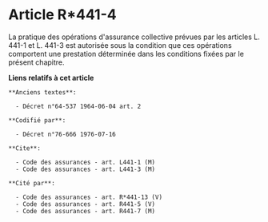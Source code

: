 # Article R*441-4

La pratique des opérations d'assurance collective prévues par les articles L. 441-1 et L. 441-3 est autorisée sous la
condition que ces opérations comportent une prestation déterminée dans les conditions fixées par le présent chapitre.

**Liens relatifs à cet article**

	**Anciens textes**:

	  - Décret n°64-537 1964-06-04 art. 2

	**Codifié par**:

	  - Décret n°76-666 1976-07-16

	**Cite**:

	  - Code des assurances - art. L441-1 (M)
	  - Code des assurances - art. L441-3 (M)

	**Cité par**:

	  - Code des assurances - art. R*441-13 (V)
	  - Code des assurances - art. R441-5 (V)
	  - Code des assurances - art. R441-7 (M)
